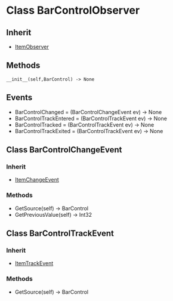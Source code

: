 # Class BarControlObserver

## Inherit

* [ItemObserver](ItemObserver.md)

## Methods

```
__init__(self,BarControl) -> None
```

## Events

* BarControlChanged = (BarControlChangeEvent ev) -> None
* BarControlTrackEntered = (BarControlTrackEvent ev) -> None
* BarControlTracked = (BarControlTrackEvent ev) -> None
* BarControlTrackExited = (BarControlTrackEvent ev) -> None

## Class BarControlChangeEvent

### Inherit

* [ItemChangeEvent](ItemObserver.md)

### Methods

* GetSource(self) -> BarControl
* GetPreviousValue(self) -> Int32

## Class BarControlTrackEvent

### Inherit

* [ItemTrackEvent](ItemObserver.md)

### Methods

* GetSource(self) -> BarControl
